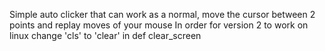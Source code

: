 Simple auto clicker that can work as a normal, move the cursor between 2 points and replay moves of your mouse
In order for version 2 to work on linux change 'cls' to 'clear' in def clear_screen

